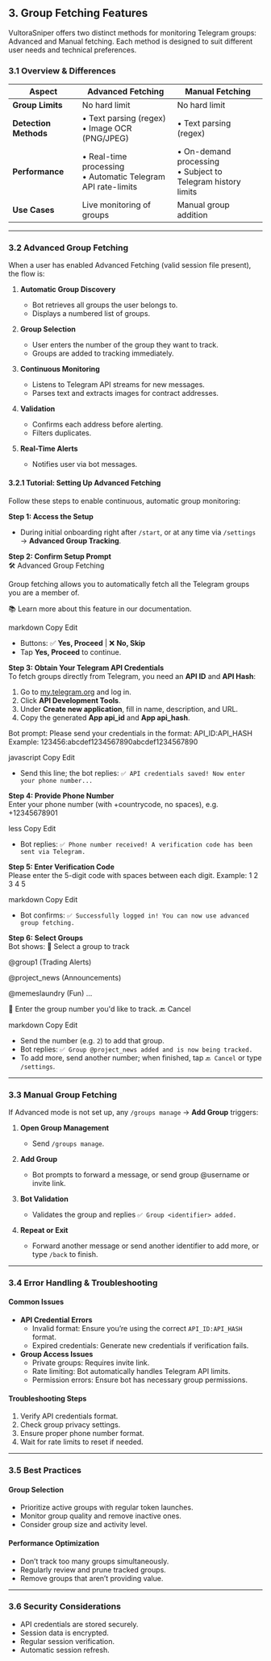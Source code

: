 ## 3. Group Fetching Features

VultoraSniper offers two distinct methods for monitoring Telegram groups: Advanced and Manual fetching. Each method is designed to suit different user needs and technical preferences.

### 3.1 Overview & Differences

| Aspect                | Advanced Fetching                                              | Manual Fetching                                                |
| --------------------- | -------------------------------------------------------------- | -------------------------------------------------------------- |
| **Group Limits**      | No hard limit                                                  | No hard limit                                                  |
| **Detection Methods** | • Text parsing (regex)<br>• Image OCR (PNG/JPEG)               | • Text parsing (regex)                                         |
| **Performance**       | • Real-time processing<br>• Automatic Telegram API rate-limits | • On-demand processing<br>• Subject to Telegram history limits |
| **Use Cases**         | Live monitoring of groups                                      | Manual group addition                                          |

---

### 3.2 Advanced Group Fetching

When a user has enabled Advanced Fetching (valid session file present), the flow is:

1. **Automatic Group Discovery**  
   - Bot retrieves all groups the user belongs to.  
   - Displays a numbered list of groups.  

2. **Group Selection**  
   - User enters the number of the group they want to track.  
   - Groups are added to tracking immediately.  

3. **Continuous Monitoring**  
   - Listens to Telegram API streams for new messages.  
   - Parses text and extracts images for contract addresses.  

4. **Validation**  
   - Confirms each address before alerting.  
   - Filters duplicates.  

5. **Real-Time Alerts**  
   - Notifies user via bot messages.  

#### 3.2.1 Tutorial: Setting Up Advanced Fetching

Follow these steps to enable continuous, automatic group monitoring:

**Step 1: Access the Setup**  
- During initial onboarding right after `/start`, or at any time via `/settings` → **Advanced Group Tracking**.

**Step 2: Confirm Setup Prompt**  
🛠️ Advanced Group Fetching

Group fetching allows you to automatically fetch all the Telegram groups you are a member of.

📚 Learn more about this feature in our documentation.

markdown
Copy
Edit
- Buttons: ✅ **Yes, Proceed** | ❌ **No, Skip**  
- Tap **Yes, Proceed** to continue.

**Step 3: Obtain Your Telegram API Credentials**  
To fetch groups directly from Telegram, you need an **API ID** and **API Hash**:
1. Go to [my.telegram.org](https://my.telegram.org) and log in.  
2. Click **API Development Tools**.  
3. Under **Create new application**, fill in name, description, and URL.  
4. Copy the generated **App api_id** and **App api_hash**.

Bot prompt:
Please send your credentials in the format:
API_ID:API_HASH
Example: 123456:abcdef1234567890abcdef1234567890

javascript
Copy
Edit
- Send this line; the bot replies: `✅ API credentials saved! Now enter your phone number...`

**Step 4: Provide Phone Number**  
Enter your phone number (with +countrycode, no spaces), e.g. +12345678901

less
Copy
Edit
- Bot replies: `✅ Phone number received! A verification code has been sent via Telegram.`

**Step 5: Enter Verification Code**  
Please enter the 5-digit code with spaces between each digit.
Example: 1 2 3 4 5

markdown
Copy
Edit
- Bot confirms: `✅ Successfully logged in! You can now use advanced group fetching.`

**Step 6: Select Groups**  
Bot shows:
📂 Select a group to track

@group1 (Trading Alerts)

@project_news (Announcements)

@memeslaundry (Fun)
...

💬 Enter the group number you'd like to track.
🔙 Cancel

markdown
Copy
Edit
- Send the number (e.g. `2`) to add that group.  
- Bot replies: `✅ Group @project_news added and is now being tracked.`  
- To add more, send another number; when finished, tap `🔙 Cancel` or type `/settings`.

---

### 3.3 Manual Group Fetching

If Advanced mode is not set up, any `/groups manage` → **Add Group** triggers:

1. **Open Group Management**  
   - Send `/groups manage`.  

2. **Add Group**  
   - Bot prompts to forward a message, or send group @username or invite link.  

3. **Bot Validation**  
   - Validates the group and replies `✅ Group <identifier> added.`  

4. **Repeat or Exit**  
   - Forward another message or send another identifier to add more, or type `/back` to finish.

---

### 3.4 Error Handling & Troubleshooting

#### Common Issues
- **API Credential Errors**  
  - Invalid format: Ensure you’re using the correct `API_ID:API_HASH` format.  
  - Expired credentials: Generate new credentials if verification fails.  
- **Group Access Issues**  
  - Private groups: Requires invite link.  
  - Rate limiting: Bot automatically handles Telegram API limits.  
  - Permission errors: Ensure bot has necessary group permissions.  

#### Troubleshooting Steps
1. Verify API credentials format.  
2. Check group privacy settings.  
3. Ensure proper phone number format.  
4. Wait for rate limits to reset if needed.

---

### 3.5 Best Practices

#### Group Selection
- Prioritize active groups with regular token launches.  
- Monitor group quality and remove inactive ones.  
- Consider group size and activity level.

#### Performance Optimization
- Don’t track too many groups simultaneously.  
- Regularly review and prune tracked groups.  
- Remove groups that aren’t providing value.

---

### 3.6 Security Considerations

- API credentials are stored securely.  
- Session data is encrypted.  
- Regular session verification.  
- Automatic session refresh.  